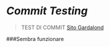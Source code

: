 # ***Commit Testing***	

>TEST DI COMMIT 
>[Sito Gardalond]('https://stivalestrappo.vooidd.repl.co')

###Sembra funzionare 
